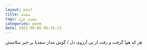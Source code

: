 ```yaml
---
layout: post
title: سعدی
tags: سعدی غزل
categories: poem
date: 2022-06-06 06:35:23
---
```


هر که هوا گرفت و رفت از پی آرزوی دل / گوش مدار سعدیا بر خبر سلامتش
